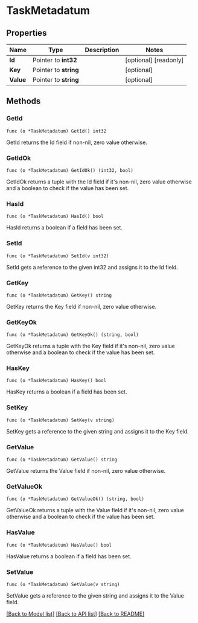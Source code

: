 # TaskMetadatum

## Properties

Name | Type | Description | Notes
------------ | ------------- | ------------- | -------------
**Id** | Pointer to **int32** |  | [optional] [readonly] 
**Key** | Pointer to **string** |  | [optional] 
**Value** | Pointer to **string** |  | [optional] 

## Methods

### GetId

`func (o *TaskMetadatum) GetId() int32`

GetId returns the Id field if non-nil, zero value otherwise.

### GetIdOk

`func (o *TaskMetadatum) GetIdOk() (int32, bool)`

GetIdOk returns a tuple with the Id field if it's non-nil, zero value otherwise
and a boolean to check if the value has been set.

### HasId

`func (o *TaskMetadatum) HasId() bool`

HasId returns a boolean if a field has been set.

### SetId

`func (o *TaskMetadatum) SetId(v int32)`

SetId gets a reference to the given int32 and assigns it to the Id field.

### GetKey

`func (o *TaskMetadatum) GetKey() string`

GetKey returns the Key field if non-nil, zero value otherwise.

### GetKeyOk

`func (o *TaskMetadatum) GetKeyOk() (string, bool)`

GetKeyOk returns a tuple with the Key field if it's non-nil, zero value otherwise
and a boolean to check if the value has been set.

### HasKey

`func (o *TaskMetadatum) HasKey() bool`

HasKey returns a boolean if a field has been set.

### SetKey

`func (o *TaskMetadatum) SetKey(v string)`

SetKey gets a reference to the given string and assigns it to the Key field.

### GetValue

`func (o *TaskMetadatum) GetValue() string`

GetValue returns the Value field if non-nil, zero value otherwise.

### GetValueOk

`func (o *TaskMetadatum) GetValueOk() (string, bool)`

GetValueOk returns a tuple with the Value field if it's non-nil, zero value otherwise
and a boolean to check if the value has been set.

### HasValue

`func (o *TaskMetadatum) HasValue() bool`

HasValue returns a boolean if a field has been set.

### SetValue

`func (o *TaskMetadatum) SetValue(v string)`

SetValue gets a reference to the given string and assigns it to the Value field.


[[Back to Model list]](../README.md#documentation-for-models) [[Back to API list]](../README.md#documentation-for-api-endpoints) [[Back to README]](../README.md)


